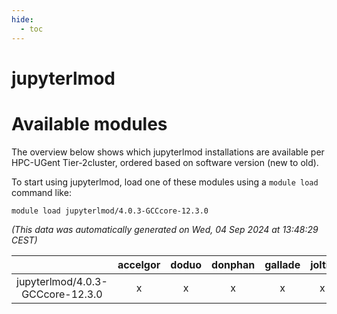 ```yaml
---
hide:
  - toc
---
```


jupyterlmod
===========

# Available modules


The overview below shows which jupyterlmod installations are available per HPC-UGent Tier-2cluster, ordered based on software version (new to old).

To start using jupyterlmod, load one of these modules using a `module load` command like:

```shell
module load jupyterlmod/4.0.3-GCCcore-12.3.0
```

*(This data was automatically generated on Wed, 04 Sep 2024 at 13:48:29 CEST)*  

| |accelgor|doduo|donphan|gallade|joltik|shinx|skitty|
| :---: | :---: | :---: | :---: | :---: | :---: | :---: | :---: |
|jupyterlmod/4.0.3-GCCcore-12.3.0|x|x|x|x|x|x|x|
